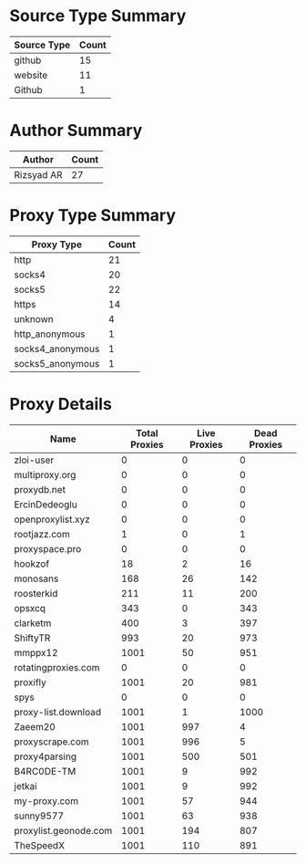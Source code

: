 # Source Type Summary

| Source Type | Count |
|-------------|-------|
| github | 15 |
| website | 11 |
| Github | 1 |


# Author Summary

| Author | Count |
|--------|-------|
| Rizsyad AR | 27 |


# Proxy Type Summary

| Proxy Type | Count |
|------------|-------|
| http | 21 |
| socks4 | 20 |
| socks5 | 22 |
| https | 14 |
| unknown | 4 |
| http_anonymous | 1 |
| socks4_anonymous | 1 |
| socks5_anonymous | 1 |


# Proxy Details

| Name | Total Proxies | Live Proxies | Dead Proxies |
|------|---------------|--------------|---------------|
| zloi-user | 0 | 0 | 0 |
| multiproxy.org | 0 | 0 | 0 |
| proxydb.net | 0 | 0 | 0 |
| ErcinDedeoglu | 0 | 0 | 0 |
| openproxylist.xyz | 0 | 0 | 0 |
| rootjazz.com | 1 | 0 | 1 |
| proxyspace.pro | 0 | 0 | 0 |
| hookzof | 18 | 2 | 16 |
| monosans | 168 | 26 | 142 |
| roosterkid | 211 | 11 | 200 |
| opsxcq | 343 | 0 | 343 |
| clarketm | 400 | 3 | 397 |
| ShiftyTR | 993 | 20 | 973 |
| mmppx12 | 1001 | 50 | 951 |
| rotatingproxies.com | 0 | 0 | 0 |
| proxifly | 1001 | 20 | 981 |
| spys | 0 | 0 | 0 |
| proxy-list.download | 1001 | 1 | 1000 |
| Zaeem20 | 1001 | 997 | 4 |
| proxyscrape.com | 1001 | 996 | 5 |
| proxy4parsing | 1001 | 500 | 501 |
| B4RC0DE-TM | 1001 | 9 | 992 |
| jetkai | 1001 | 9 | 992 |
| my-proxy.com | 1001 | 57 | 944 |
| sunny9577 | 1001 | 63 | 938 |
| proxylist.geonode.com | 1001 | 194 | 807 |
| TheSpeedX | 1001 | 110 | 891 |
